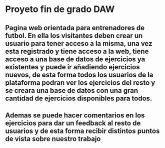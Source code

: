 ﻿# Proyeto fin de grado DAW

 ## Pagina web orientada para entrenadores de futbol. En ella los visitantes deben crear un usuario para tener acceso a la misma, una vez esta registrado y tiene acceso a la web, tiene acceso a una base de datos de ejercicios ya existentes y puede ir añadiendo ejercicios nuevos, de esta forma todos los usuarios de la plataforma podran ver los ejercicios del resto y se creara una base de datos con una gran cantidad de ejercicios disponibles para todos.

 ## Ademas se puede hacer comentarios en los ejercicios para dar un feedback al resto de usuarios y de esta forma recibir distintos puntos de vista sobre nuestro trabajo
